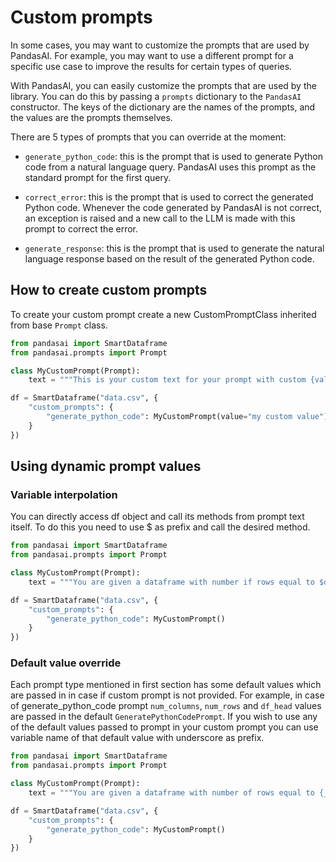 # Custom prompts

In some cases, you may want to customize the prompts that are used by PandasAI. For example, you may want to use a different prompt for a specific use case to improve the results for certain types of queries.

With PandasAI, you can easily customize the prompts that are used by the library. You can do this by passing a `prompts` dictionary to the `PandasAI` constructor. The keys of the dictionary are the names of the prompts, and the values are the prompts themselves.

There are 5 types of prompts that you can override at the moment:

- `generate_python_code`: this is the prompt that is used to generate Python code from a natural language query. PandasAI uses this prompt as the standard prompt for the first query.

- `correct_error`: this is the prompt that is used to correct the generated Python code. Whenever the code generated by PandasAI is not correct, an exception is raised and a new call to the LLM is made with this prompt to correct the error.

- `generate_response`: this is the prompt that is used to generate the natural language response based on the result of the generated Python code.

## How to create custom prompts

To create your custom prompt create a new CustomPromptClass inherited from base `Prompt` class.

```python
from pandasai import SmartDataframe
from pandasai.prompts import Prompt

class MyCustomPrompt(Prompt):
    text = """This is your custom text for your prompt with custom {value}"""

df = SmartDataframe("data.csv", {
    "custom_prompts": {
        "generate_python_code": MyCustomPrompt(value="my custom value")
    }
})
```

## Using dynamic prompt values

### Variable interpolation

You can directly access df object and call its methods from prompt text itself. To do this you need to use $ as prefix and call the desired method.

```python
from pandasai import SmartDataframe
from pandasai.prompts import Prompt

class MyCustomPrompt(Prompt):
    text = """You are given a dataframe with number if rows equal to $dfs[0].shape[0] and number of columns equal to $dfs[0].shape[1]"""

df = SmartDataframe("data.csv", {
    "custom_prompts": {
        "generate_python_code": MyCustomPrompt()
    }
})
```

### Default value override

Each prompt type mentioned in first section has some default values which are passed in in case if custom prompt is not provided. For example, in case of generate_python_code prompt `num_columns`, `num_rows` and `df_head` values are passed in the default `GeneratePythonCodePrompt`. If you wish to use any of the default values passed to prompt in your custom prompt you can use variable name of that default value with underscore as prefix.

```python
from pandasai import SmartDataframe
from pandasai.prompts import Prompt

class MyCustomPrompt(Prompt):
    text = """You are given a dataframe with number of rows equal to {_num_rows} and number of columns equal to {_num_columns}"""

df = SmartDataframe("data.csv", {
    "custom_prompts": {
        "generate_python_code": MyCustomPrompt()
    }
})
```
